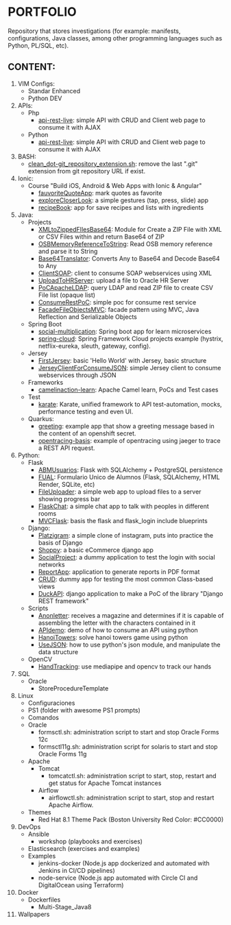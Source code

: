 # PORTFOLIO
Repository that stores investigations (for example: manifests, configurations, Java classes, among other programming languages such as Python, PL/SQL, etc).


## CONTENT:

1. VIM Configs:
   * Standar Enhanced
   * Python DEV
2. APIs:
   * Php
      * [api-rest-live](./API/php/api-rest-live): simple API with CRUD and Client web page to consume it with AJAX
   * Python
      * [api-rest-live](./API/python): simple API with CRUD and Client web page to consume it with AJAX
3. BASH:
   * [clean_dot-git_repository_extension.sh](./Bash/clean_dot-git_repository_extension.sh): remove the last ".git" extension from git repository URL if exist.
4. Ionic:
   * Course "Build iOS, Android & Web Apps with Ionic & Angular"
      * [fauvoriteQuoteApp](./Ionic/UdemyCourse/fauvoriteQuoteApp): mark quotes as favorite
	  * [exploreCloserLook](./Ionic/UdemyCourse/exploreCloserLook): a simple gestures (tap, press, slide) app
	  * [recipeBook](./Ionic/UdemyCourse/recipeBook): app for save recipes and lists with ingredients
5. Java:
   * Projects
      * [XMLtoZippedFIlesBase64](./Java/Projects/XMLtoZippedFIlesBase64): Module for Create a ZIP File with XML or CSV Files within and return Base64 of ZIP
      * [OSBMemoryReferenceToString](./Java/Projects/OSBMemoryReferenceToString): Read OSB memory reference and parse it to String
      * [Base64Translator](./Java/Projects/Base64Translator): Converts Any to Base64 and Decode Base64 to Any
      * [ClientSOAP](./Java/Projects/ClientSOAP): client to consume SOAP webservices using XML
      * [UploadToHRServer](./Java/Projects/UploadToHRServer): upload a file to Oracle HR Server
      * [PoCApacheLDAP](./Java/Projects/PoCApacheLDAP): query LDAP and read ZIP file to create CSV File list (opaque list)
      * [ConsumeRestPoC](./Java/Projects/ConsumeRestPoC): simple poc for consume rest service
      * [FacadeFileObjectsMVC](./Java/Projects/FacadeFileObjectsMVC): facade pattern using MVC, Java Reflection and Serializable Objects
   * Spring Boot
      * [social-multiplication](./Java/SpringBoot/social-multiplication): Spring boot app for learn microservices
      * [spring-cloud](https://github.com/lozanotux/spring-cloud): Spring Framework Cloud projects example (hystrix, netflix-eureka, sleuth, gateway, config). 
   * Jersey
      * [FirstJersey](./Java/Jersey/FirstJersey): basic 'Hello World' with Jersey, basic structure
      * [JerseyClientForConsumeJSON](./Java/Jersey/JerseyClientForConsumeJSON): simple Jersey client to consume webservices through JSON
   * Frameworks
      * [camelinaction-learn](./Java/Frameworks/camelinaction-learn): Apache Camel learn, PoCs and Test cases
   * Test
      * [karate](./Java/Test/karate): Karate, unified framework to API test-automation, mocks, performance testing and even UI.
   * Quarkus:
      * [greeting](./Java/Quarkus/greeting): example app that show a greeting message based in the content of an openshift secret.
      * [opentracing-basis](./Java/Quarkus/opentracing-basis): example of opentracing using jaeger to trace a REST API request.
6. Python:
   * Flask
      * [ABMUsuarios](./Python/Flask/ABMUsuarios): Flask with SQLAlchemy + PostgreSQL persistence
      * [FUAL](./Python/Flask/FUAL): Formulario Unico de Alumnos (Flask, SQLAlchemy, HTML Render, SQLite, etc)
      * [FileUploader](./Python/Flask/FileUploader): a simple web app to upload files to a server showing progress bar
      * [FlaskChat](./Python/Flask/FlaskChat): a simple chat app to talk with peoples in different rooms
      * [MVCFlask](./Python/Flask/MVCFlask): basis the flask and flask_login include blueprints
   * Django:
      * [Platzigram](./Python/Django/platzigram): a simple clone of instagram, puts into practice the basis of Django
	  * [Shoppy](./Python/Django/Shoppy): a basic eCommerce django app
	  * [SocialProject](./Python/Django/socialproject): a dummy application to test the login with social networks
	  * [ReportApp](./Python/Django/reportApp): application to generate reports in PDF format
	  * [CRUD](./Python/Django/crud): dummy app for testing the most common Class-based views
	  * [DuckAPI](./Python/Django/DuckAPI): django application to make a PoC of the library "Django REST framework"
   * Scripts
      * [Anonletter](./Python/Scripts/anon_letter.py): receives a magazine and determines if it is capable of assembling the letter with the characters contained in it
	  * [APIdemo](./Python/Scripts/apidemo.py): demo of how to consume an API using python
	  * [HanoiTowers](./Python/Scripts/hanoi.py): solve hanoi towers game using python
	  * [UseJSON](./Python/Scripts/use_json.py): how to use python's json module, and manipulate the data structure
   * OpenCV
      * [HandTracking](./Python/OpenCV/HandTracking): use mediapipe and opencv to track our hands
7. SQL
   * Oracle
      * StoreProcedureTemplate
8. Linux
   * Configuraciones
   * PS1 (folder with awesome PS1 prompts)
   * Comandos
   * Oracle
      * formsctl.sh: administration script to start and stop Oracle Forms 12c
      * formsctl11g.sh: administration script for solaris to start and stop Oracle Forms 11g
   * Apache
      * Tomcat
         * tomcatctl.sh: administration script to start, stop, restart and get status for Apache Tomcat instances
      * Airflow
         * airflowctl.sh: administration script to start, stop and restart Apache Airflow.
   * Themes
      * Red Hat 8.1 Theme Pack (Boston University Red Color: #CC0000)
9. DevOps
   * Ansible
      * workshop (playbooks and exercises)
   * Elasticsearch (exercises and examples)
   * Examples
      * jenkins-docker (Node.js app dockerized and automated with Jenkins in CI/CD pipelines)
      * node-service (Node.js app automated with Circle CI and DigitalOcean using Terraform)
10. Docker
    * Dockerfiles
       * Multi-Stage_Java8
11. Wallpapers
